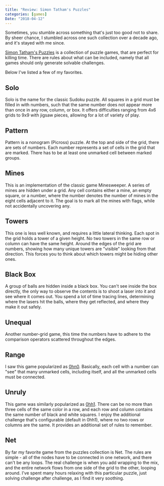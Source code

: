```yaml
---
title: "Review: Simon Tatham's Puzzles"
categories: [games]
Date: "2018-04-12"
---
```


Sometimes, you stumble across something that's just too good not to share.
By sheer chance, I stumbled across one such collection over a decade ago, and it's stayed with me since.

[Simon Tatham's Puzzles][] is a collection of puzzle games, that are perfect for killing time.
There are rules about what can be included, namely that all games should only generate solvable challenges.

Below I've listed a few of my favorites.

Solo
----

Solo is the name for the classic Sudoku puzzle.
All squares in a grid must be filled in with numbers, such that the same number does not appear more than once in any row, column, or box.
It offers difficulties ranging from 4x6 grids to 9x9 with jigsaw pieces, allowing for a lot of variety of play.

Pattern
-------

Pattern is a nonogram (Picross) puzzle.
At the top and side of the grid, there are sets of numbers.
Each number represents a set of cells in the grid that are marked. There has to be at least one unmarked cell between marked groups.

Mines
-----

This is an implementation of the classic game Minesweeper.
A series of mines are hidden under a grid. Any cell contains either a mine, an empty square, or a number, where the number denotes the number of mines in the eight cells adjacent to it.
The goal is to mark all the mines with flags, while not accidentally uncovering any.

Towers
------

This one is less well known, and requires a little lateral thinking.
Each spot in the grid holds a tower of a given height. No two towers in the same row or column can have the same height.
Around the edges of the grid are numbers, showing how many unique towers are "visible" looking from that direction.
This forces you to think about which towers might be hiding other ones.

Black Box
---------

A group of balls are hidden inside a black box.
You can't see inside the box directly, the only way to observe the contents is to shoot a laser into it and see where it comes out.
You spend a lot of time tracing lines, determining where the lasers hit the balls, where they get reflected, and where they make it out safely.

Unequal
-------

Another number-grid game, this time the numbers have to adhere to the comparison operators scattered throughout the edges.

Range
-----

I saw this game popularized as [0hn0](http://0hn0.com).
Basically, each cell with a number can "see" that many unmarked cells, including itself, and all the unmarked cells must be connected.

Unruly
------

This game was similarly popularized as [0hh1](http://0hh1.com).
There can be no more than three cells of the same color in a row, and each row and column contains the same number of black and white squares.
I enjoy the additional challenge that's configurable (default in 0hh1), where no two rows or columns are the same.
It provides an additional set of rules to remember.

Net
---

By far my favorite game from the puzzles collection is Net.
The rules are simple - all of the nodes have to be connected in one network, and there can't be any loops.
The real challenge is when you add wrapping to the mix, and the entire network flows from one side of the grid to the other, looping around.
I've spent many hours relaxing with this particular puzzle, just solving challenge after challenge, as I find it very soothing.

[Simon Tatham's Puzzles]: https://www.chiark.greenend.org.uk/~sgtatham/puzzles/
